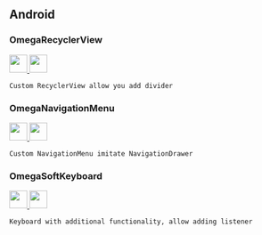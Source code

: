 ## Android

### OmegaRecyclerView
<a href="https://github.com/Omega-R/OmegaRecyclerView">
  <img src="/images/github.ico" height="32" width="32">
</a>
<a href="https://omega-r.github.io/OmegaRecyclerView">
  <img src="/images/favicon.ico" height="32" width="32">
</a> 

```
Custom RecyclerView allow you add divider
```

### OmegaNavigationMenu
<a href="https://github.com/Omega-R/OmegaNavigationMenu">
  <img src="/images/github.ico" height="32" width="32">
</a>
<a href="https://omega-r.github.io/OmegaNavigationMenu">
  <img src="/images/favicon.ico" height="32" width="32">
</a> 

```
Custom NavigationMenu imitate NavigationDrawer
```

### OmegaSoftKeyboard
<a href="https://github.com/Omega-R/OmegaKeyboard">
  <img src="/images/github.ico" height="32" width="32">
</a>
<a href="https://omega-r.github.io/OmegaKeyboard">
  <img src="/images/favicon.ico" height="32" width="32">
</a> 

```
Keyboard with additional functionality, allow adding listener
```
